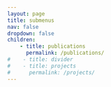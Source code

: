 ```yaml
---
layout: page
title: submenus
nav: false
dropdown: false
children:
    - title: publications
      permalink: /publications/
#    - title: divider
#    - title: projects
#      permalink: /projects/
---
```

